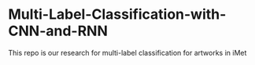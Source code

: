 # Multi-Label-Classification-with-CNN-and-RNN
This repo is our research for multi-label classification for artworks in iMet
